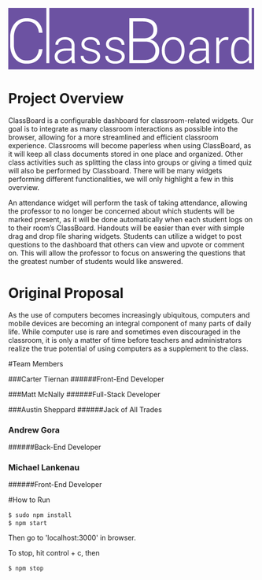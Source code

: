 ![Team Logo](logo.png)

# Project Overview

ClassBoard is a configurable dashboard for classroom-related widgets. Our goal is to integrate as many classroom interactions as possible into the browser, allowing for a more streamlined and efficient classroom experience. Classrooms will become paperless when using ClassBoard, as it will keep all class documents stored in one place and organized. Other class activities such as splitting the class into groups or giving a timed quiz will also be performed by Classboard. There will be many widgets performing different functionalities, we will only highlight a few in this overview.

An attendance widget will perform the task of taking attendance, allowing the professor to no longer be concerned about which students will be marked present, as it will be done automatically when each student logs on to their room’s ClassBoard. Handouts will be easier than ever with simple drag and drop file sharing widgets. Students can utilize a widget to post questions to the dashboard that others can view and upvote or comment on. This will allow the professor to focus on answering the questions that the greatest number of students would like answered.


# Original Proposal

As the use of computers becomes increasingly ubiquitous, computers and mobile devices are becoming an integral component of many parts of daily life. While computer use is rare and sometimes even discouraged in the classroom, it is only a matter of time before teachers and administrators realize the true potential of using computers as a supplement to the class.

#Team Members

###Carter Tiernan
######Front-End Developer

###Matt McNally
######Full-Stack Developer

###Austin Sheppard
######Jack of All Trades

### Andrew Gora
######Back-End Developer

### Michael Lankenau
######Front-End Developer

#How to Run

```
$ sudo npm install
$ npm start
```
Then go to 'localhost:3000' in browser.

To stop, hit control + c, then

```
$ npm stop
```

